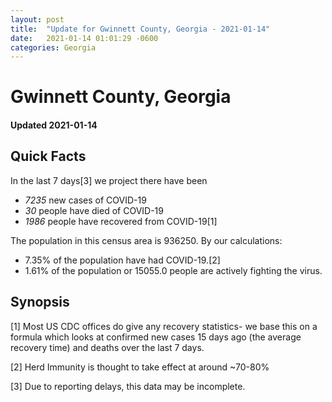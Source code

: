 ```yaml
---
layout: post
title:  "Update for Gwinnett County, Georgia - 2021-01-14"
date:   2021-01-14 01:01:29 -0600
categories: Georgia
---
```


# Gwinnett County, Georgia
#### Updated 2021-01-14

## Quick Facts

In the last 7 days[3] we project there have been
- *7235* new cases of COVID-19
- *30* people have died of COVID-19
- *1986* people have recovered from COVID-19[1]

The population in this census area is 936250. By our calculations:
- 7.35% of the population have had COVID-19.[2]
- 1.61% of the population or 15055.0 people are actively fighting the virus.

## Synopsis




[1] Most US CDC offices do give any recovery statistics- we base this on a formula which looks at confirmed new cases
15 days ago (the average recovery time) and deaths over the last 7 days.

[2] Herd Immunity is thought to take effect at around ~70-80%

[3] Due to reporting delays, this data may be incomplete.
 
    